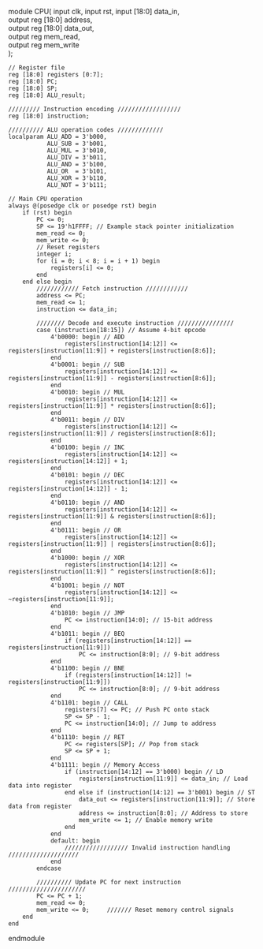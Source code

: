 module CPU(
    input clk,
    input rst,
    input [18:0] data_in,       
    output reg [18:0] address,  
    output reg [18:0] data_out,  
    output reg mem_read,        
    output reg mem_write        
);

    // Register file
    reg [18:0] registers [0:7];  
    reg [18:0] PC;                
    reg [18:0] SP;                
    reg [18:0] ALU_result;        

    ///////// Instruction encoding //////////////////
    reg [18:0] instruction;       

    ////////// ALU operation codes /////////////
    localparam ALU_ADD = 3'b000,
               ALU_SUB = 3'b001,
               ALU_MUL = 3'b010,
               ALU_DIV = 3'b011,
               ALU_AND = 3'b100,
               ALU_OR  = 3'b101,
               ALU_XOR = 3'b110,
               ALU_NOT = 3'b111;

    // Main CPU operation
    always @(posedge clk or posedge rst) begin
        if (rst) begin
            PC <= 0;
            SP <= 19'h1FFFF; // Example stack pointer initialization
            mem_read <= 0;
            mem_write <= 0;
            // Reset registers
            integer i;
            for (i = 0; i < 8; i = i + 1) begin
                registers[i] <= 0;
            end
        end else begin
            //////////// Fetch instruction ////////////
            address <= PC;
            mem_read <= 1;
            instruction <= data_in;

            //////// Decode and execute instruction ////////////////
            case (instruction[18:15]) // Assume 4-bit opcode
                4'b0000: begin // ADD
                    registers[instruction[14:12]] <= registers[instruction[11:9]] + registers[instruction[8:6]];
                end
                4'b0001: begin // SUB
                    registers[instruction[14:12]] <= registers[instruction[11:9]] - registers[instruction[8:6]];
                end
                4'b0010: begin // MUL
                    registers[instruction[14:12]] <= registers[instruction[11:9]] * registers[instruction[8:6]];
                end
                4'b0011: begin // DIV
                    registers[instruction[14:12]] <= registers[instruction[11:9]] / registers[instruction[8:6]];
                end
                4'b0100: begin // INC
                    registers[instruction[14:12]] <= registers[instruction[14:12]] + 1;
                end
                4'b0101: begin // DEC
                    registers[instruction[14:12]] <= registers[instruction[14:12]] - 1;
                end
                4'b0110: begin // AND
                    registers[instruction[14:12]] <= registers[instruction[11:9]] & registers[instruction[8:6]];
                end
                4'b0111: begin // OR
                    registers[instruction[14:12]] <= registers[instruction[11:9]] | registers[instruction[8:6]];
                end
                4'b1000: begin // XOR
                    registers[instruction[14:12]] <= registers[instruction[11:9]] ^ registers[instruction[8:6]];
                end
                4'b1001: begin // NOT
                    registers[instruction[14:12]] <= ~registers[instruction[11:9]];
                end
                4'b1010: begin // JMP
                    PC <= instruction[14:0]; // 15-bit address
                end
                4'b1011: begin // BEQ
                    if (registers[instruction[14:12]] == registers[instruction[11:9]])
                        PC <= instruction[8:0]; // 9-bit address
                end
                4'b1100: begin // BNE
                    if (registers[instruction[14:12]] != registers[instruction[11:9]])
                        PC <= instruction[8:0]; // 9-bit address
                end
                4'b1101: begin // CALL
                    registers[7] <= PC; // Push PC onto stack
                    SP <= SP - 1;
                    PC <= instruction[14:0]; // Jump to address
                end
                4'b1110: begin // RET
                    PC <= registers[SP]; // Pop from stack
                    SP <= SP + 1;
                end
                4'b1111: begin // Memory Access
                    if (instruction[14:12] == 3'b000) begin // LD
                        registers[instruction[11:9]] <= data_in; // Load data into register
                    end else if (instruction[14:12] == 3'b001) begin // ST
                        data_out <= registers[instruction[11:9]]; // Store data from register
                        address <= instruction[8:0]; // Address to store
                        mem_write <= 1; // Enable memory write
                    end
                end
                default: begin
                    ////////////////// Invalid instruction handling ////////////////////
                end
            endcase

            ////////// Update PC for next instruction  //////////////////////
            PC <= PC + 1;
            mem_read <= 0;
            mem_write <= 0;     /////// Reset memory control signals
        end
    end

endmodule
